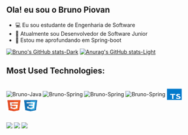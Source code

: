 ## Ola! eu sou o Bruno Piovan

- 💻 Eu sou estudante de Engenharia de Software
- 🔭 Atualmente sou Desenvolvedor de Software Junior
- 🌱 Estou me aprofundando em Spring-boot


[![Bruno's GitHub stats-Dark](https://github-readme-stats.vercel.app/api?username=brunohpiovan\&show_icons=true\&theme=dark#gh-dark-mode-only)](https://github.com/anuraghazra/github-readme-stats#responsive-card-theme#gh-dark-mode-only)
[![Anurag's GitHub stats-Light](https://github-readme-stats.vercel.app/api?username=brunohpiovan\&show_icons=true\&theme=default#gh-light-mode-only)](https://github.com/anuraghazra/github-readme-stats#responsive-card-theme#gh-light-mode-only)


## Most Used Technologies:

<div style="display: inline_block"><br>
  <img align="center" alt="Bruno-Java" height="40" width="50" src="https://cdn.jsdelivr.net/gh/devicons/devicon@latest/icons/java/java-original-wordmark.svg" />
  <img align="center" alt="Bruno-Spring" height="35" width="45" src="https://cdn.jsdelivr.net/gh/devicons/devicon@latest/icons/spring/spring-original.svg" />
  <img align="center" alt="Bruno-Spring" height="45" width="55" src="https://cdn.jsdelivr.net/gh/devicons/devicon@latest/icons/angular/angular-original.svg" />
  <img align="center" alt="Bruno-Spring" height="50" width="60" src="https://cdn.jsdelivr.net/gh/devicons/devicon@latest/icons/mysql/mysql-original-wordmark.svg" />
  <img align="center" alt="Bruno-Ts" height="30" width="40" src="https://raw.githubusercontent.com/devicons/devicon/master/icons/typescript/typescript-plain.svg">
  <img align="center" alt="Bruno-HTML" height="30" width="40" src="https://raw.githubusercontent.com/devicons/devicon/master/icons/html5/html5-original.svg">
  <img align="center" alt="Bruno-CSS" height="30" width="40" src="https://raw.githubusercontent.com/devicons/devicon/master/icons/css3/css3-original.svg">
</div>

##

<div>
  <a href="https://www.instagram.com/bruno.piovan" target="_blank"><img src="https://img.shields.io/badge/-Instagram-%23E4405F?style=for-the-badge&logo=instagram&logoColor=white" target="_blank"></a>
  <a href = "mailto:bpiovan90@gmail.com"><img src="https://img.shields.io/badge/-Gmail-%23333?style=for-the-badge&logo=gmail&logoColor=white" target="_blank"></a>
  <a href="https://www.linkedin.com/in/bruno-piovan" target="_blank"><img src="https://img.shields.io/badge/-LinkedIn-%230077B5?style=for-the-badge&logo=linkedin&logoColor=white" target="_blank"></a> 
  
</div>
  


